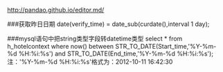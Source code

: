 
http://pandao.github.io/editor.md/

###获取昨日日期
date(verify_time) = date_sub(curdate(),interval 1 day);



###mysql语句中把string类型字段转datetime类型
select * from h_hotelcontext where now() between STR_TO_DATE(Start_time,'%Y-%m-%d %H:%i:%s') and STR_TO_DATE(End_time,'%Y-%m-%d %H:%i:%s'); 
注：'%Y-%m-%d %H:%i:%s'格式为：2012-10-11 16:42:30
